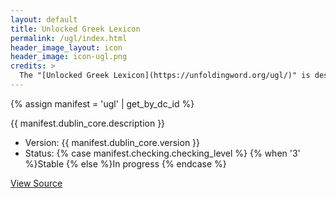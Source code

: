 ```yaml
---
layout: default
title: Unlocked Greek Lexicon
permalink: /ugl/index.html
header_image_layout: icon
header_image: icon-ugl.png
credits: >
  The "[Unlocked Greek Lexicon](https://unfoldingword.org/ugl/)" is designed by unfoldingWord and developed by the [Door43 World Missions Community](https://door43.org/). It is made available under a [Creative Commons Attribution-ShareAlike 4.0 International](https://creativecommons.org/licenses/by-sa/4.0/) license.
---
```


{% assign manifest = 'ugl' | get_by_dc_id %}
<p>{{ manifest.dublin_core.description }}</p>

<ul>
 <li>Version: {{ manifest.dublin_core.version }}</li>
 <li>Status: {% case manifest.checking.checking_level %}
{% when '3' %}Stable {% else %}In progress
{% endcase %}</li>
</ul>

<div class="text-center">
 <p>
  <a class="btn btn-dark btn-sm" href="{{ manifest.dublin_core.url }}" title="UGL Version {{ manifest.dublin_core.version }} Source">
   <i class="fa fa-archive"></i> View Source
  </a>
 </p>
</div>
